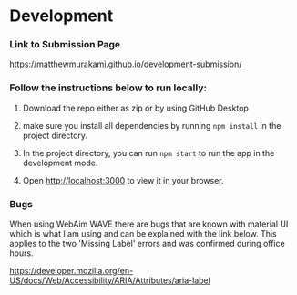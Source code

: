 # Development


### Link to Submission Page
https://matthewmurakami.github.io/development-submission/
### Follow the instructions below to run locally:

1) Download the repo either as zip or by using GitHub Desktop

2) make sure you install all dependencies by running `npm install` in the project directory.

3) In the project directory, you can run `npm start` to run the app in the development mode.

4) Open [http://localhost:3000](http://localhost:3000) to view it in your browser.


### Bugs
When using WebAim WAVE there are bugs that are known with material UI which is what I am using and can be explained with the link below. This applies to the two 'Missing Label' errors and was confirmed during office hours.


https://developer.mozilla.org/en-US/docs/Web/Accessibility/ARIA/Attributes/aria-label
